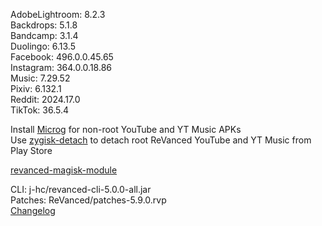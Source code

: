 AdobeLightroom: 8.2.3  
Backdrops: 5.1.8  
Bandcamp: 3.1.4  
Duolingo: 6.13.5  
Facebook: 496.0.0.45.65  
Instagram: 364.0.0.18.86  
Music: 7.29.52  
Pixiv: 6.132.1  
Reddit: 2024.17.0  
TikTok: 36.5.4  

Install [Microg](https://github.com/ReVanced/GmsCore/releases) for non-root YouTube and YT Music APKs  
Use [zygisk-detach](https://github.com/j-hc/zygisk-detach) to detach root ReVanced YouTube and YT Music from Play Store  

[revanced-magisk-module](https://github.com/j-hc/revanced-magisk-module)
  
CLI: j-hc/revanced-cli-5.0.0-all.jar  
Patches: ReVanced/patches-5.9.0.rvp  
[Changelog](https://github.com/ReVanced/revanced-patches/releases/tag/v5.9.0)  
